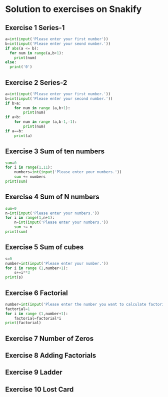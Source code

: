 # Solution to exercises on Snakify

## Exercise 1 Series-1
```.py
a=int(input('Please enter your first number'))
b=int(input('Please enter your seond number.'))
if abs(a <= b):
  for num in range(a,b+1):
    print(num)
else:
  print('0')
```

## Exercise 2 Series-2
```.py
a=int(input('Please enter your first number.'))
b=int(input('Please enter your second number.'))
if b>a:
    for num in range (a,b+1):
        print(num)
if a>b:
    for num in range (a,b-1,-1):
        print(num)
if a==b:
    print(a)
```

## Exercise 3 Sum of ten numbers
```.py
sum=0
for i in range(1,11):
    numbers=int(input('Please enter your numbers.'))
    sum += numbers
print(sum)
```

## Exercise 4 Sum of N numbers
```.py
sum=0
n=int(input('Please enter your numbers.'))
for i in range(1,n+1):
    n=int(input('Please enter your numbers.'))
    sum += n
print(sum)
```

## Exercise 5 Sum of cubes
```.py
s=0
number=int(input('Please enter your number.'))
for i in range (1,number+1):
    s+=i**3
print(s)
```

## Exercise 6 Factorial
```.py
number=int(input('Please enter the number you want to calculate factorial of.'))
factorial=1
for i in range (1,number+1):
    factorial=factorial*i
print(factorial)
```

## Exercise 7 Number of Zeros

## Exercise 8 Adding Factorials

## Exercise 9 Ladder

## Exercise 10 Lost Card

